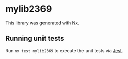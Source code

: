# mylib2369

This library was generated with [Nx](https://nx.dev).

## Running unit tests

Run `nx test mylib2369` to execute the unit tests via [Jest](https://jestjs.io).
